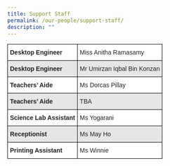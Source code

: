 ```yaml
---
title: Support Staff
permalink: /our-people/support-staff/
description: ""
---
```

<style type="text/css">
.tg  {border-collapse:collapse;border-spacing:0;}
.tg td{border-color:black;border-style:solid;border-width:1px;font-family:Arial, sans-serif;font-size:14px;
  overflow:hidden;padding:10px 5px;word-break:normal;}
.tg th{border-color:black;border-style:solid;border-width:1px;font-family:Arial, sans-serif;font-size:14px;
  font-weight:normal;overflow:hidden;padding:10px 5px;word-break:normal;}
.tg .tg-l2bf{background-color:#FFF;color:#222;font-weight:bold;text-align:left;vertical-align:top}
.tg .tg-h5mn{background-color:#E6E6E6;color:#222;text-align:left;vertical-align:middle}
.tg .tg-1ppo{background-color:#FFF;color:#222;text-align:left;vertical-align:middle}
.tg .tg-rs0e{background-color:#E6E6E6;color:#222;font-weight:bold;text-align:left;vertical-align:top}
</style>
<table class="tg">
<thead>
  <tr>
    <th class="tg-l2bf">Desktop Engineer</th>
    <td class="tg-1ppo" colspan="2">Miss Anitha Ramasamy</td>
  </tr>
</thead>
<tbody>
  <tr>
    <th class="tg-rs0e">Desktop Engineer</th>
    <td class="tg-h5mn" colspan="2">Mr Umirzan Iqbal Bin Konzan</td>
  </tr>
  <tr>
    <td class="tg-l2bf"><span style="font-weight:bold">Teachers’ Aide</span></td>
    <td class="tg-1ppo" colspan="2">Ms Dorcas Pillay</td>
  </tr>
  <tr>
    <td class="tg-rs0e"><span style="font-weight:bold">Teachers’ Aide</span></td>
    <td class="tg-h5mn" colspan="2">TBA</td>
  </tr>
  <tr>
    <td class="tg-l2bf"><span style="font-weight:bold">Science Lab Assistant</span></td>
    <td class="tg-1ppo" colspan="2">Ms Yogarani</td>
  </tr>
  <tr>
    <td class="tg-rs0e"><span style="font-weight:bold">Receptionist</span></td>
    <td class="tg-h5mn" colspan="2">Ms May Ho</td>
  </tr>
  <tr>
    <td class="tg-l2bf"><span style="font-weight:bold">Printing Assistant</span></td>
    <td class="tg-1ppo" colspan="2">Ms Winnie</td>
  </tr>
</tbody>
</table>